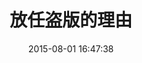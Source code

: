 ---
layout: post
title: 放任盗版的理由
description: 存在盗版不一定是件坏事
date: 2015-08-01 16:47:38
categories: life
tags: 黑客与画家
---